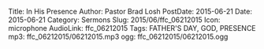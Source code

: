Title: In His Presence
Author: Pastor Brad Losh
PostDate: 2015-06-21
Date: 2015-06-21
Category: Sermons
Slug: 2015/06/ffc_06212015
Icon: microphone
AudioLink: ffc_06212015
Tags: FATHER'S DAY, GOD, PRESENCE
mp3: ffc_06212015/06212015.mp3
ogg: ffc_06212015/06212015.ogg
